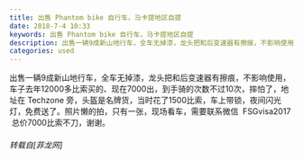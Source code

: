 ```yaml
---
title: 出售 Phantom bike 自行车，马卡提地区自提
date: 2018-7-4 10:33
keywords: 出售 Phantom bike 自行车，马卡提地区自提
description: 出售一辆9成新山地行车，全车无掉漆，龙头把和后变速器有擦痕，不影响使用，车子去年12000多比索买的、现在7000出，到手骑的次数不过10次，摔怕了，地址在 Techzone 旁，头盔是名牌货，当时花了1500比索，车上带锁，夜间闪光灯，免费送了。照片懒的拍，只有一张，现场看车，需要联系微信  FSGvisa2017   总价7000比索不刀，谢谢。
categories: used
---
```

<td class="t_f" id="postmessage_1477222">

出售一辆9成新山地行车，全车无掉漆，龙头把和后变速器有擦痕，不影响使用，车子去年12000多比索买的、现在7000出，到手骑的次数不过10次，摔怕了，地址在 Techzone 旁，头盔是名牌货，当时花了1500比索，车上带锁，夜间闪光灯，免费送了。照片懒的拍，只有一张，现场看车，需要联系微信  FSGvisa2017   总价7000比索不刀，谢谢。</td>
###### 转载自[菲龙网]